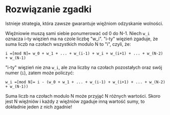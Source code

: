 # Rozwiązanie zgadki

Istnieje strategia, która zawsze gwarantuje więźniom odzyskanie wolności.

Więźniowie muszą sami siebie ponumerować od 0 do N-1.
Niech `w_i` oznacza i-ty więzień ma na czole liczbę "w\_i".
"i-ty" więzień zgaduje, że suma liczb na czołach wszystkich modulo N to "i", czyli, że:

    i =[mod N]= w_0 + w_1 + ... + w_(i-1) + w_i + w_(i+1) + ... + w_(N-2) + w_(N-1)
    
"i-ty" więzień nie zna `w_i`, ale zna liczby na czołach pozostałych oraz swój numer (`i`), zatem może policzyć:

    w_i =[mod N]= i - (w_0 + w_1 + ... + w_(i-1) + w_(i+1) + ... + w_(N-2) + w_(N-1))

Suma liczb na czołach modulo N może przyjąć N różnych wartości. Skoro jest N więźniów i każdy z więźniów zgaduje inną wartość sumy, to dokładnie jeden z nich zgadnie!
